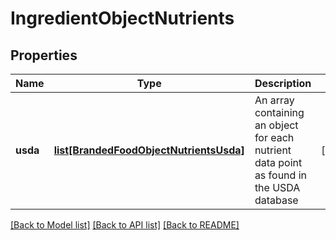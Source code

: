 # IngredientObjectNutrients

## Properties
Name | Type | Description | Notes
------------ | ------------- | ------------- | -------------
**usda** | [**list[BrandedFoodObjectNutrientsUsda]**](BrandedFoodObjectNutrientsUsda.md) | An array containing an object for each nutrient data point as found in the USDA database | [optional] 

[[Back to Model list]](../README.md#documentation-for-models) [[Back to API list]](../README.md#documentation-for-api-endpoints) [[Back to README]](../README.md)

